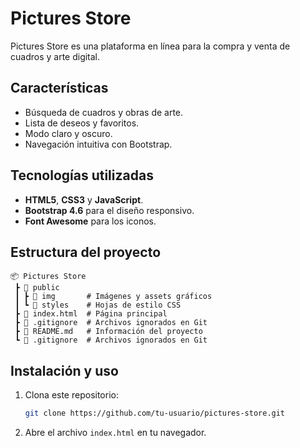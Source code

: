 # Pictures Store

Pictures Store es una plataforma en línea para la compra y venta de cuadros y arte digital.

## Características

- Búsqueda de cuadros y obras de arte.
- Lista de deseos y favoritos.
- Modo claro y oscuro.
- Navegación intuitiva con Bootstrap.

## Tecnologías utilizadas

- **HTML5**, **CSS3** y **JavaScript**.
- **Bootstrap 4.6** para el diseño responsivo.
- **Font Awesome** para los iconos.

## Estructura del proyecto

```
📦 Pictures Store
 ┣ 📂 public
 ┃ ┣ 📂 img       # Imágenes y assets gráficos
 ┃ ┗ 📂 styles    # Hojas de estilo CSS
 ┣ 📜 index.html  # Página principal
 ┣ 📜 .gitignore  # Archivos ignorados en Git
 ┣ 📜 README.md   # Información del proyecto
 ┗ 📜 .gitignore  # Archivos ignorados en Git
```

## Instalación y uso

1. Clona este repositorio:
   ```sh
   git clone https://github.com/tu-usuario/pictures-store.git
   ```
2. Abre el archivo `index.html` en tu navegador.
